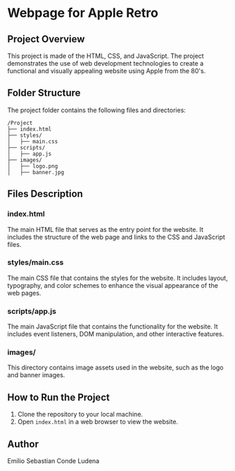 # Webpage for Apple Retro

## Project Overview

This project is made of the HTML, CSS, and JavaScript. The project demonstrates the use of web development technologies to create a functional and visually appealing website using Apple from the 80's.

## Folder Structure

The project folder contains the following files and directories:

```
/Project
├── index.html
├── styles/
│   ├── main.css
├── scripts/
│   ├── app.js
├── images/
│   ├── logo.png
│   ├── banner.jpg
```

## Files Description

### index.html

The main HTML file that serves as the entry point for the website. It includes the structure of the web page and links to the CSS and JavaScript files.

### styles/main.css

The main CSS file that contains the styles for the website. It includes layout, typography, and color schemes to enhance the visual appearance of the web pages.

### scripts/app.js

The main JavaScript file that contains the functionality for the website. It includes event listeners, DOM manipulation, and other interactive features.

### images/

This directory contains image assets used in the website, such as the logo and banner images.

## How to Run the Project

1. Clone the repository to your local machine.
2. Open `index.html` in a web browser to view the website.

## Author

Emilio Sebastian Conde Ludena
